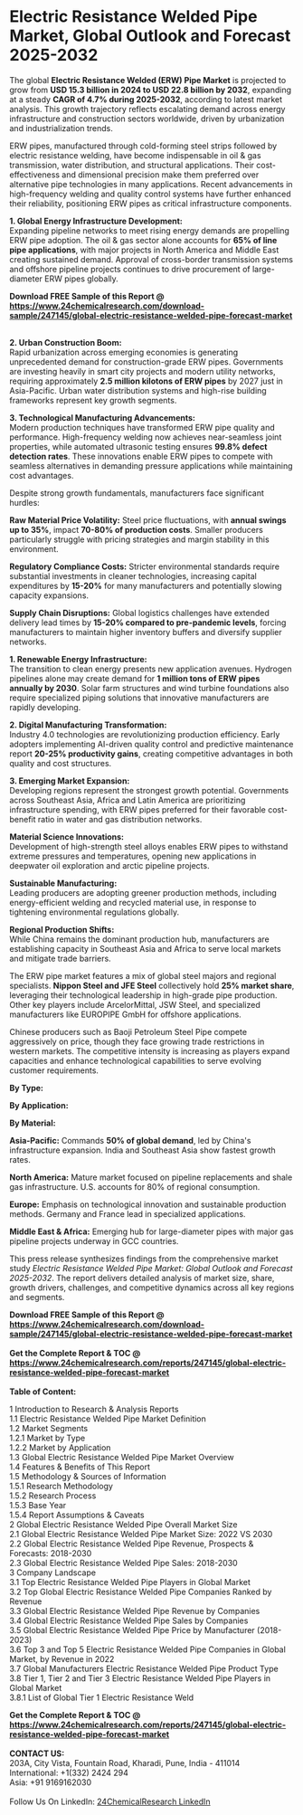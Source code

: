 <h1>Electric Resistance Welded Pipe Market, Global Outlook and Forecast 2025-2032</h1><p>The global <strong>Electric Resistance Welded (ERW) Pipe Market</strong> is projected to grow from <strong>USD 15.3 billion in 2024 to USD 22.8 billion by 2032</strong>, expanding at a steady <strong>CAGR of 4.7% during 2025-2032</strong>, according to latest market analysis. This growth trajectory reflects escalating demand across energy infrastructure and construction sectors worldwide, driven by urbanization and industrialization trends.</p><p>ERW pipes, manufactured through cold-forming steel strips followed by electric resistance welding, have become indispensable in oil &amp; gas transmission, water distribution, and structural applications. Their cost-effectiveness and dimensional precision make them preferred over alternative pipe technologies in many applications. Recent advancements in high-frequency welding and quality control systems have further enhanced their reliability, positioning ERW pipes as critical infrastructure components.</p><p><strong>1. Global Energy Infrastructure Development:</strong><br>
Expanding pipeline networks to meet rising energy demands are propelling ERW pipe adoption. The oil &amp; gas sector alone accounts for <strong>65% of line pipe applications</strong>, with major projects in North America and Middle East creating sustained demand. Approval of cross-border transmission systems and offshore pipeline projects continues to drive procurement of large-diameter ERW pipes globally.</p><div><b>Download FREE Sample of this Report @ 
            <a href="https://www.24chemicalresearch.com/download-sample/247145/global-electric-resistance-welded-pipe-forecast-market">
            https://www.24chemicalresearch.com/download-sample/247145/global-electric-resistance-welded-pipe-forecast-market</a></b></div><br><p><strong>2. Urban Construction Boom:</strong><br>
Rapid urbanization across emerging economies is generating unprecedented demand for construction-grade ERW pipes. Governments are investing heavily in smart city projects and modern utility networks, requiring approximately <strong>2.5 million kilotons of ERW pipes</strong> by 2027 just in Asia-Pacific. Urban water distribution systems and high-rise building frameworks represent key growth segments.</p><p><strong>3. Technological Manufacturing Advancements:</strong><br>
Modern production techniques have transformed ERW pipe quality and performance. High-frequency welding now achieves near-seamless joint properties, while automated ultrasonic testing ensures <strong>99.8% defect detection rates</strong>. These innovations enable ERW pipes to compete with seamless alternatives in demanding pressure applications while maintaining cost advantages.</p><p>Despite strong growth fundamentals, manufacturers face significant hurdles:</p><p><strong>Raw Material Price Volatility:</strong> Steel price fluctuations, with <strong>annual swings up to 35%</strong>, impact <strong>70-80% of production costs</strong>. Smaller producers particularly struggle with pricing strategies and margin stability in this environment.</p><p><strong>Regulatory Compliance Costs:</strong> Stricter environmental standards require substantial investments in cleaner technologies, increasing capital expenditures by <strong>15-20%</strong> for many manufacturers and potentially slowing capacity expansions.</p><p><strong>Supply Chain Disruptions:</strong> Global logistics challenges have extended delivery lead times by <strong>15-20% compared to pre-pandemic levels</strong>, forcing manufacturers to maintain higher inventory buffers and diversify supplier networks.</p><p><strong>1. Renewable Energy Infrastructure:</strong><br>
The transition to clean energy presents new application avenues. Hydrogen pipelines alone may create demand for <strong>1 million tons of ERW pipes annually by 2030</strong>. Solar farm structures and wind turbine foundations also require specialized piping solutions that innovative manufacturers are rapidly developing.</p><p><strong>2. Digital Manufacturing Transformation:</strong><br>
Industry 4.0 technologies are revolutionizing production efficiency. Early adopters implementing AI-driven quality control and predictive maintenance report <strong>20-25% productivity gains</strong>, creating competitive advantages in both quality and cost structures.</p><p><strong>3. Emerging Market Expansion:</strong><br>
Developing regions represent the strongest growth potential. Governments across Southeast Asia, Africa and Latin America are prioritizing infrastructure spending, with ERW pipes preferred for their favorable cost-benefit ratio in water and gas distribution networks.</p><p><strong>Material Science Innovations:</strong><br>
Development of high-strength steel alloys enables ERW pipes to withstand extreme pressures and temperatures, opening new applications in deepwater oil exploration and arctic pipeline projects.</p><p><strong>Sustainable Manufacturing:</strong><br>
Leading producers are adopting greener production methods, including energy-efficient welding and recycled material use, in response to tightening environmental regulations globally.</p><p><strong>Regional Production Shifts:</strong><br>
While China remains the dominant production hub, manufacturers are establishing capacity in Southeast Asia and Africa to serve local markets and mitigate trade barriers.</p><p>The ERW pipe market features a mix of global steel majors and regional specialists. <strong>Nippon Steel and JFE Steel</strong> collectively hold <strong>25% market share</strong>, leveraging their technological leadership in high-grade pipe production. Other key players include ArcelorMittal, JSW Steel, and specialized manufacturers like EUROPIPE GmbH for offshore applications.</p><p>Chinese producers such as Baoji Petroleum Steel Pipe compete aggressively on price, though they face growing trade restrictions in western markets. The competitive intensity is increasing as players expand capacities and enhance technological capabilities to serve evolving customer requirements.</p><p><strong>By Type:</strong></p><p><strong>By Application:</strong></p><p><strong>By Material:</strong></p><p><strong>Asia-Pacific:</strong> Commands <strong>50% of global demand</strong>, led by China's infrastructure expansion. India and Southeast Asia show fastest growth rates.</p><p><strong>North America:</strong> Mature market focused on pipeline replacements and shale gas infrastructure. U.S. accounts for 80% of regional consumption.</p><p><strong>Europe:</strong> Emphasis on technological innovation and sustainable production methods. Germany and France lead in specialized applications.</p><p><strong>Middle East &amp; Africa:</strong> Emerging hub for large-diameter pipes with major gas pipeline projects underway in GCC countries.</p><p>This press release synthesizes findings from the comprehensive market study <em>Electric Resistance Welded Pipe Market: Global Outlook and Forecast 2025-2032</em>. The report delivers detailed analysis of market size, share, growth drivers, challenges, and competitive dynamics across all key regions and segments.</p><div><b>Download FREE Sample of this Report @ 
            <a href="https://www.24chemicalresearch.com/download-sample/247145/global-electric-resistance-welded-pipe-forecast-market">
            https://www.24chemicalresearch.com/download-sample/247145/global-electric-resistance-welded-pipe-forecast-market</a></b></div><br><div><b>Get the Complete Report & TOC @ 
            <a href="https://www.24chemicalresearch.com/reports/247145/global-electric-resistance-welded-pipe-forecast-market">
            https://www.24chemicalresearch.com/reports/247145/global-electric-resistance-welded-pipe-forecast-market</a></b></div><br>
            <b>Table of Content:</b><p>1 Introduction to Research & Analysis Reports<br />
    1.1 Electric Resistance Welded Pipe Market Definition<br />
    1.2 Market Segments<br />
        1.2.1 Market by Type<br />
        1.2.2 Market by Application<br />
    1.3 Global Electric Resistance Welded Pipe Market Overview<br />
    1.4 Features & Benefits of This Report<br />
    1.5 Methodology & Sources of Information<br />
        1.5.1 Research Methodology<br />
        1.5.2 Research Process<br />
        1.5.3 Base Year<br />
        1.5.4 Report Assumptions & Caveats<br />
2 Global Electric Resistance Welded Pipe Overall Market Size<br />
    2.1 Global Electric Resistance Welded Pipe Market Size: 2022 VS 2030<br />
    2.2 Global Electric Resistance Welded Pipe Revenue, Prospects & Forecasts: 2018-2030<br />
    2.3 Global Electric Resistance Welded Pipe Sales: 2018-2030<br />
3 Company Landscape<br />
    3.1 Top Electric Resistance Welded Pipe Players in Global Market<br />
    3.2 Top Global Electric Resistance Welded Pipe Companies Ranked by Revenue<br />
    3.3 Global Electric Resistance Welded Pipe Revenue by Companies<br />
    3.4 Global Electric Resistance Welded Pipe Sales by Companies<br />
    3.5 Global Electric Resistance Welded Pipe Price by Manufacturer (2018-2023)<br />
    3.6 Top 3 and Top 5 Electric Resistance Welded Pipe Companies in Global Market, by Revenue in 2022<br />
    3.7 Global Manufacturers Electric Resistance Welded Pipe Product Type<br />
    3.8 Tier 1, Tier 2 and Tier 3 Electric Resistance Welded Pipe Players in Global Market<br />
        3.8.1 List of Global Tier 1 Electric Resistance Weld</p><div><b>Get the Complete Report & TOC @ 
            <a href="https://www.24chemicalresearch.com/reports/247145/global-electric-resistance-welded-pipe-forecast-market">
            https://www.24chemicalresearch.com/reports/247145/global-electric-resistance-welded-pipe-forecast-market</a></b></div><br><b>CONTACT US:</b><br>
            203A, City Vista, Fountain Road, Kharadi, Pune, India - 411014<br>
            International: +1(332) 2424 294<br>
            Asia: +91 9169162030 <br><br>
            Follow Us On LinkedIn: <a href="https://www.linkedin.com/company/24chemicalresearch/">24ChemicalResearch LinkedIn</a>